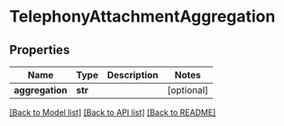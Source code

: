 # TelephonyAttachmentAggregation

## Properties
Name | Type | Description | Notes
------------ | ------------- | ------------- | -------------
**aggregation** | **str** |  | [optional] 

[[Back to Model list]](../README.md#documentation-for-models) [[Back to API list]](../README.md#documentation-for-api-endpoints) [[Back to README]](../README.md)



